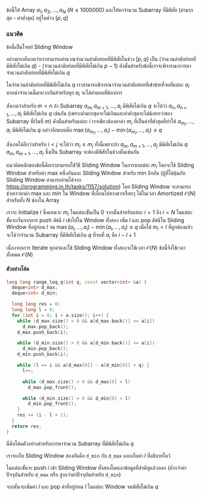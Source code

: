ข้อนี้ให้ Array $a_1, a_2, \dots, a_N$ $(N \leq 1000000)$ และให้หาจำนวน Subarray ที่มีพิสัย (ค่ามากสุด - ค่าต่ำสุด) อยู่ในช่วง $[p,q]$ 

### แนวคิด

ข้อนี้เป็นโจทย์ Sliding Window 

อย่างแรกสังเกตว่าเราสามารถคำนวณจำนวนลำดับย่อยที่มีพิสัยในช่วง $[p,q]$ เป็น (จำนวนลำดับย่อยที่มีพิสัยไม่เกิน $q$) - (จำนวนลำดับย่อยที่มีพิสัยไม่เกิน $p-1$) ดังนั้นสำหรับข้อนี้เราจะพิจารณาการหาจำนวนลำดับย่อยที่มีพิสัยไม่เกิน $q$

ในจำนวนลำดับย่อยที่มีพิสัยไม่เกิน $q$ เราสามารถพิจารณาจำนวนลำดับย่อยที่เข้าข่ายที่จบที่แต่ละ $a_i$ หากนำจำนวนนี้มาบวกกันสำหรับทุก $a_i$ จะได้คำตอบที่ต้องการ 

สังเกตว่าสำหรับ $m <n$ ถ้า Subarray $a_m, a_{m+1}, \dots, a_i$ มีพิสัยไม่เกิน $q$ จะได้ว่า $a_n, a_{n+1}, \dots, a_i$ มีพิสัยไม่เกิน $q$ เช่นกัน (เพราะค่ามากสุดจะไม่เกินและค่าต่ำสุดจะไม่น้อยกว่าของ Subarray ที่เริ่มที่ $m$) ดังนั้นสำหรับแต่ละ $i$ เราเพียวต้องหาค่า $m_i$ ที่เป็นค่าที่ต่ำสุดที่ทำให้ $a_{m_i}, \dots, a_i$ มีพิสัยไม่เกิน $q$ กล่าวอีกแบบคือ $\max(a_{m_i}, \dots, a_i) - \min(a_{m_i}, \dots, a_i) \leq q$

สังเกตได้อีกว่าสำหรับ $i<j$ จะได้ว่า $m_i \leq m_j$ ทั้งนี้เพราะถ้า $a_m, a_{m+1}, \dots, a_j$ มีพิสัยไม่เกิน $q$ $a_m, a_{m+1}, \dots, a_i$ ซึ่งเป็น Subarray จะต้องมีพิสัยในช่วงนั้นเช่นกัน

แนวคิดหลักของข้อนี้คือเราสามารถใช้วิธี Sliding Window ในการหาแต่ละ $m_i$ โดยจะใช้ Sliding Window สำหรับค่า max หนึ่งอันและ Sliding Window สำหรับ min อีกอัน (ผู้ที่ไม่คุ้นกับ Sliding Window สามารถอ่านได้จาก https://programming.in.th/tasks/1157/solution) โดย Sliding Window จะสามารถช่วยเราหาค่า max และ min ใน Window ที่เลื่อนไปทางขวาเรื่อยๆ ได้ในเวลา Amortized $\mathcal{O}(N)$ สำหรับทั้ง $N$ ช่องใน Array

เราจะ Initialize $l$ ซึ่งแทนจะ $m_i$ ในแต่ละขั้นเป็น 0 จากนั้นสำหรับแต่ละ $i=1$ ถึง $i=N$ ในแต่ละขั้นจะเริ่มจากการ push ดัชนี $i$ เข้าไปใน Window ทั้งสอง เพิ่ม $l$ และ pop ดัชนีใน Sliding Window ที่อยู่ก่อน $l$ จน $\max(a_{l}, \dots, a_i) - \min(a_{l}, \dots, a_i) \leq q$ เมื่อได้ $m_i=l$ ที่ถูกต้องแล้วจะได้ว่าจำนวน Subarray ที่มีพิสัยไม่เกิน $q$ ที่จบที่ $a_i$ คือ $i-l+1$

เนื่องจากการ Iterate ทุกค่าและใช้ Sliding Window ทั้งสองจะใช้เวลา $\mathcal{O}(N)$ ข้อนี้จึงใช้เวลาทั้งหมด $\mathcal{O}(N)$

#### ตัวอย่างโค้ด

```cpp
long long range_leq_q(int q, const vector<int> &a) {
  deque<int> d_max;
  deque<int> d_min;

  long long res = 0;
  long long l = 0;
  for (int i = 0; i < a.size(); i++) {
    while (d_max.size() > 0 && a[d_max.back()] <= a[i])
      d_max.pop_back();
    d_max.push_back(i);

    while (d_min.size() > 0 && a[d_min.back()] >= a[i])
      d_min.pop_back();
    d_min.push_back(i);

    while (l <= i && a[d_max[0]] - a[d_min[0]] > q) {
      l++;

      while (d_max.size() > 0 && d_max[0] < l)
        d_max.pop_front();

      while (d_min.size() > 0 && d_min[0] < l)
        d_min.pop_front();
    }
    res += (i - l + 1);
  }
  return res;
}
```

นี่คือโค้ดตัวอย่างสำหรับการหาจำนวน Subarray ที่มีพิสัยไม่เกิน $q$ 

เราจะเก็บ Sliding Window สองอันคือ `d_min` กับ `d_max` และเก็บค่า $l$ ที่อธิบายไดว้

ในแต่ละขั้นจะ push $i$ เข้า Sliding Window ทั้งสองโดยเอาข้อมูลที่สำคัญแล้วออก (ต่ำกว่าค่าปัจจุบันสำหรับ `d_max` หรือ สูงกว่าค่าปัจจุบันสำหรับ `d_min`)

จากนั้นจะเพิ่มค่า $l$ และ pop ค่าที่อยู่ก่อน $l$ ในแต่ละ Window จนพิสัยไม่เกิน $q$
